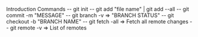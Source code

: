 Introduction Commands
-- git init
-- git  add "file name" | git add --all
-- git commit -m "MESSAGE"
-- git branch -v => "BRANCH STATUS"
-- git checkout -b "BRANCH NAME"
-- git fetch -all => Fetch all remote changes
-- git remote -v => List of remotes